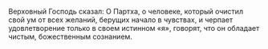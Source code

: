 Верховный Господь сказал: О Партха, о человеке, который очистил свой ум от всех желаний, берущих начало в чувствах, и черпает удовлетворение только в своем истинном «я», говорят, что он обладает чистым, божественным сознанием.